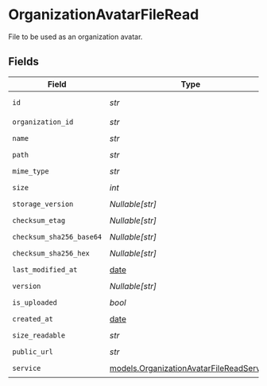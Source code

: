 # OrganizationAvatarFileRead

File to be used as an organization avatar.


## Fields

| Field                                                                                      | Type                                                                                       | Required                                                                                   | Description                                                                                |
| ------------------------------------------------------------------------------------------ | ------------------------------------------------------------------------------------------ | ------------------------------------------------------------------------------------------ | ------------------------------------------------------------------------------------------ |
| `id`                                                                                       | *str*                                                                                      | :heavy_check_mark:                                                                         | The ID of the object.                                                                      |
| `organization_id`                                                                          | *str*                                                                                      | :heavy_check_mark:                                                                         | N/A                                                                                        |
| `name`                                                                                     | *str*                                                                                      | :heavy_check_mark:                                                                         | N/A                                                                                        |
| `path`                                                                                     | *str*                                                                                      | :heavy_check_mark:                                                                         | N/A                                                                                        |
| `mime_type`                                                                                | *str*                                                                                      | :heavy_check_mark:                                                                         | N/A                                                                                        |
| `size`                                                                                     | *int*                                                                                      | :heavy_check_mark:                                                                         | N/A                                                                                        |
| `storage_version`                                                                          | *Nullable[str]*                                                                            | :heavy_check_mark:                                                                         | N/A                                                                                        |
| `checksum_etag`                                                                            | *Nullable[str]*                                                                            | :heavy_check_mark:                                                                         | N/A                                                                                        |
| `checksum_sha256_base64`                                                                   | *Nullable[str]*                                                                            | :heavy_check_mark:                                                                         | N/A                                                                                        |
| `checksum_sha256_hex`                                                                      | *Nullable[str]*                                                                            | :heavy_check_mark:                                                                         | N/A                                                                                        |
| `last_modified_at`                                                                         | [date](https://docs.python.org/3/library/datetime.html#date-objects)                       | :heavy_check_mark:                                                                         | N/A                                                                                        |
| `version`                                                                                  | *Nullable[str]*                                                                            | :heavy_check_mark:                                                                         | N/A                                                                                        |
| `is_uploaded`                                                                              | *bool*                                                                                     | :heavy_check_mark:                                                                         | N/A                                                                                        |
| `created_at`                                                                               | [date](https://docs.python.org/3/library/datetime.html#date-objects)                       | :heavy_check_mark:                                                                         | N/A                                                                                        |
| `size_readable`                                                                            | *str*                                                                                      | :heavy_check_mark:                                                                         | N/A                                                                                        |
| `public_url`                                                                               | *str*                                                                                      | :heavy_check_mark:                                                                         | N/A                                                                                        |
| `service`                                                                                  | [models.OrganizationAvatarFileReadService](../models/organizationavatarfilereadservice.md) | :heavy_check_mark:                                                                         | N/A                                                                                        |
